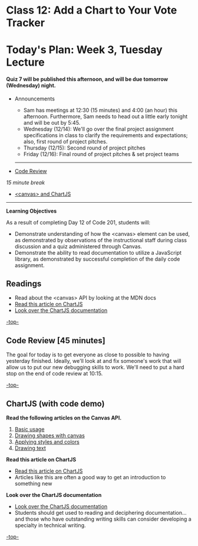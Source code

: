 # Class 12: Add a Chart to Your Vote Tracker

<a id="top"></a>
# Today's Plan: Week 3, Tuesday Lecture

#### Quiz 7 will be published this afternoon, and will be due tomorrow (Wednesday) night.

- Announcements
  - Sam has meetings at 12:30 (15 minutes) and 4:00 (an hour) this afternoon. Furthermore, Sam needs to head out a little early tonight and will be out by 5:45.
  - Wednesday (12/14): We'll go over the final project assignment specifications in class to clarify the requirements and expectations; also, first round of project pitches.
  - Thursday (12/15): Second round of project pitches
  - Friday (12/16): Final round of project pitches & set project teams

  ---

- [Code Review](#codereview)

*15 minute break*

- [\<canvas> and ChartJS](#chartjs)

---

 **Learning Objectives**

 As a result of completing Day 12 of Code 201, students will:

 - Demonstrate understanding of how the \<canvas> element can be used, as demonstrated by observations of the instructional staff during class discussion and a quiz administered through Canvas.
 - Demonstrate the ability to read documentation to utilize a JavaScript library, as demonstrated by successful completion of the daily code assignment.

## Readings

- Read about the \<canvas\> API by looking at the MDN docs
- [Read this article on ChartJS](http://www.webdesignerdepot.com/2013/11/easily-create-stunning-animated-charts-with-chart-js/)
- [Look over the ChartJS documentation](http://www.chartjs.org/docs/)

[-top-](#top)

<a id="codereview"></a>
## Code Review [45 minutes]

The goal for today is to get everyone as close to possible to having yesterday finished. Ideally, we'll look at and fix someone's work that will allow us to put our new debugging skills to work. We'll need to put a hard stop on the end of code review at 10:15.

[-top-](#top)

<a id="chartjs"></a>
## ChartJS (with code demo)

**Read the following articles on the Canvas API.**

1. [Basic usage](https://developer.mozilla.org/en-US/docs/Web/API/Canvas_API/Tutorial/Basic_usage)
2. [Drawing shapes with canvas](https://developer.mozilla.org/en-US/docs/Web/API/Canvas_API/Tutorial/Drawing_shapes)
3. [Applying styles and colors](https://developer.mozilla.org/en-US/docs/Web/API/Canvas_API/Tutorial/Applying_styles_and_colors)
4. [Drawing text](https://developer.mozilla.org/en-US/docs/Web/API/Canvas_API/Tutorial/Drawing_text)

**Read this article on ChartJS**

- [Read this article on ChartJS](http://www.webdesignerdepot.com/2013/11/easily-create-stunning-animated-charts-with-chart-js/)
- Articles like this are often a good way to get an introduction to something new

**Look over the ChartJS documentation**

- [Look over the ChartJS documentation](http://www.chartjs.org/docs/)
- Students should get used to reading and deciphering documentation... and those who have outstanding writing skills can consider developing a specialty in technical writing.

[-top-](#top)

